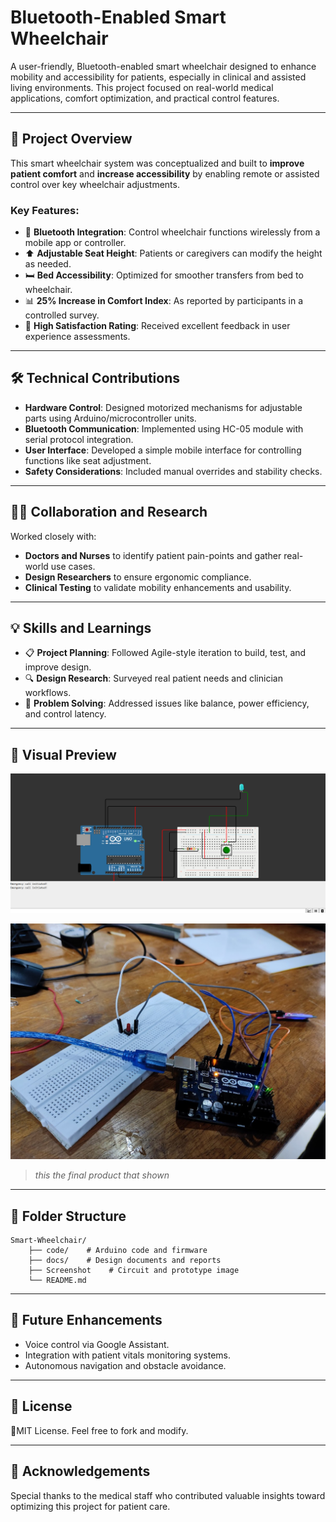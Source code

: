 # Bluetooth-Enabled Smart Wheelchair

A user-friendly, Bluetooth-enabled smart wheelchair designed to enhance mobility and accessibility for patients, especially in clinical and assisted living environments. This project focused on real-world medical applications, comfort optimization, and practical control features.

---

## 🚀 Project Overview

This smart wheelchair system was conceptualized and built to **improve patient comfort** and **increase accessibility** by enabling remote or assisted control over key wheelchair adjustments.

### Key Features:
- 🔵 **Bluetooth Integration**: Control wheelchair functions wirelessly from a mobile app or controller.
- ⬆️ **Adjustable Seat Height**: Patients or caregivers can modify the height as needed.
- 🛏️ **Bed Accessibility**: Optimized for smoother transfers from bed to wheelchair.
- 📊 **25% Increase in Comfort Index**: As reported by participants in a controlled survey.
- 🌟 **High Satisfaction Rating**: Received excellent feedback in user experience assessments.

---

## 🛠️ Technical Contributions

- **Hardware Control**: Designed motorized mechanisms for adjustable parts using Arduino/microcontroller units.
- **Bluetooth Communication**: Implemented using HC-05 module with serial protocol integration.
- **User Interface**: Developed a simple mobile interface for controlling functions like seat adjustment.
- **Safety Considerations**: Included manual overrides and stability checks.

---

## 👨‍⚕️ Collaboration and Research

Worked closely with:
- **Doctors and Nurses** to identify patient pain-points and gather real-world use cases.
- **Design Researchers** to ensure ergonomic compliance.
- **Clinical Testing** to validate mobility enhancements and usability.

---

## 💡 Skills and Learnings

- 📋 **Project Planning**: Followed Agile-style iteration to build, test, and improve design.
- 🔍 **Design Research**: Surveyed real patient needs and clinician workflows.
- 🔧 **Problem Solving**: Addressed issues like balance, power efficiency, and control latency.

---

## 📸 Visual Preview

![Architecture Diagram](https://github.com/VVBK24/Wheelchair_modification__UNO/blob/main/Screenshot/Screenshot%202025-05-11%20193528.png)

![Smart Wheelchair](https://github.com/VVBK24/Wheelchair_modification__UNO/blob/main/Screenshot/IMG_20231118_162719.jpg)


> *this the final product that shown*

---

## 📁 Folder Structure
```
Smart-Wheelchair/
    ├── code/    # Arduino code and firmware
    ├── docs/    # Design documents and reports
    ├── Screenshot    # Circuit and prototype image
    └── README.md
```


---

## 📌 Future Enhancements

- Voice control via Google Assistant.
- Integration with patient vitals monitoring systems.
- Autonomous navigation and obstacle avoidance.

---

## 📃 License

🧠MIT License. Feel free to fork and modify.

---

## 🤝 Acknowledgements

Special thanks to the medical staff who contributed valuable insights toward optimizing this project for patient care.
